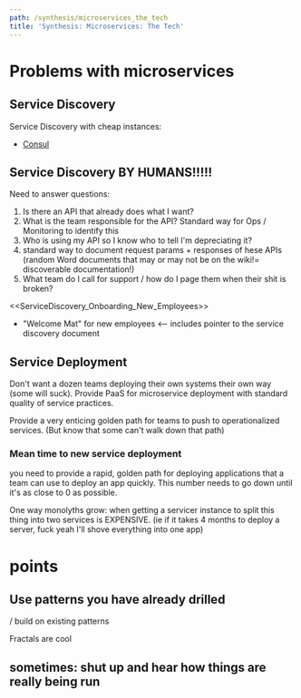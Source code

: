 ```yaml
---
path: /synthesis/microservices_the_tech
title: 'Synthesis: Microservices: The Tech'
---
```

# Problems with microservices

## Service Discovery

Service Discovery with cheap instances:

  * [Consul](https://www.consul.io/)
  
## Service Discovery BY HUMANS!!!!!

Need to answer questions:

  1. Is there an API that already does what I want?
  2. What is the team responsible for the API? Standard way for Ops / Monitoring to identify this
  3. Who is using my API so I know who to tell I'm depreciating it?
  4. standard way to document request params + responses of hese APIs (random Word documents that may or may not be on the wiki!= discoverable documentation!)
  5. What team do I call for support / how do I page them when their shit is broken?


<<ServiceDiscovery_Onboarding_New_Employees>>

  * "Welcome Mat" for new employees <-- includes pointer to the service discovery document

## Service Deployment

Don't want a dozen teams deploying their own systems their own way (some will suck). Provide PaaS for microservice deployment with standard quality of service practices.  

Provide a very enticing golden path for teams to push to operationalized services. (But know that some can't walk down that path)
  
### Mean time to new service deployment

you need to provide a rapid, golden path for deploying applications that a team can use to deploy an app quickly.
This number needs to go down until it's as close to 0 as possible.

One way monolyths grow: when getting a servicer instance to split this thing into two services is EXPENSIVE.
(ie if it takes 4 months to deploy a server, fuck yeah I'll shove everything into one app)

# points

## Use patterns you have already drilled

/ build on existing patterns

Fractals are cool

## sometimes: shut up and hear how things are really being run
